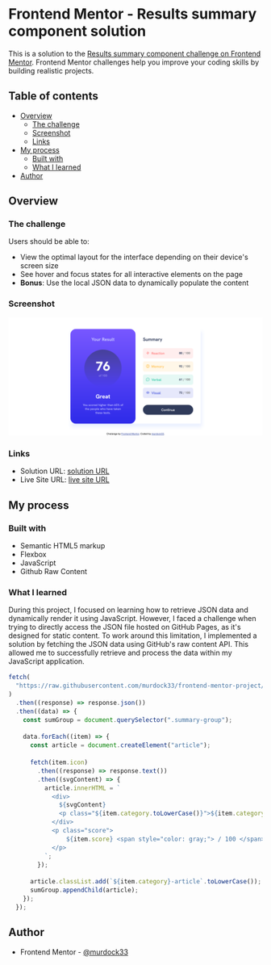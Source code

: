 # Frontend Mentor - Results summary component solution

This is a solution to the [Results summary component challenge on Frontend Mentor](https://www.frontendmentor.io/challenges/results-summary-component-CE_K6s0maV). Frontend Mentor challenges help you improve your coding skills by building realistic projects.

## Table of contents

- [Overview](#overview)
  - [The challenge](#the-challenge)
  - [Screenshot](#screenshot)
  - [Links](#links)
- [My process](#my-process)
  - [Built with](#built-with)
  - [What I learned](#what-i-learned)
- [Author](#author)

## Overview

### The challenge

Users should be able to:

- View the optimal layout for the interface depending on their device's screen size
- See hover and focus states for all interactive elements on the page
- **Bonus**: Use the local JSON data to dynamically populate the content

### Screenshot

![](./design/screenshot.png)

### Links

- Solution URL: [solution URL](https://www.frontendmentor.io/solutions/results-summary-component-using-json-file-to-render-the-content-trUaXkvC7k)
- Live Site URL: [live site URL](https://murdock33.github.io/frontend-mentor-project/HTML%20&%20CSS/results-summary-component-main/)

## My process

### Built with

- Semantic HTML5 markup
- Flexbox
- JavaScript
- Github Raw Content

### What I learned

During this project, I focused on learning how to retrieve JSON data and dynamically render it using JavaScript. However, I faced a challenge when trying to directly access the JSON file hosted on GitHub Pages, as it's designed for static content. To work around this limitation, I implemented a solution by fetching the JSON data using GitHub's raw content API. This allowed me to successfully retrieve and process the data within my JavaScript application.

```js
fetch(
  "https://raw.githubusercontent.com/murdock33/frontend-mentor-project/main/HTML%20%26%20CSS/results-summary-component-main/data.json"
)
  .then((response) => response.json())
  .then((data) => {
    const sumGroup = document.querySelector(".summary-group");

    data.forEach((item) => {
      const article = document.createElement("article");

      fetch(item.icon)
        .then((response) => response.text())
        .then((svgContent) => {
          article.innerHTML = `
            <div>
              ${svgContent}
              <p class="${item.category.toLowerCase()}">${item.category}</p>
            </div>
            <p class="score">
                ${item.score} <span style="color: gray;"> / 100 </span> 
            </p>
          `;
        });

      article.classList.add(`${item.category}-article`.toLowerCase());
      sumGroup.appendChild(article);
    });
  });
```

## Author

- Frontend Mentor - [@murdock33](https://www.frontendmentor.io/profile/murdock33)
